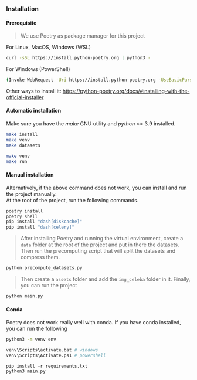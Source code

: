 ### Installation

#### Prerequisite

> We use Poetry as package manager for this project

For Linux, MacOS, Windows (WSL)

```bash
curl -sSL https://install.python-poetry.org | python3 -
```

For Windows (PowerShell)

```bash
(Invoke-WebRequest -Uri https://install.python-poetry.org -UseBasicParsing).Content | py -
```

Other ways to install it: https://python-poetry.org/docs/#installing-with-the-official-installer

#### Automatic installation

Make sure you have the _make_ GNU utility and _python_ >= 3.9 installed.

```bash
make install
make venv
make datasets
```

```bash
make venv
make run
```

#### Manual installation

Alternatively, if the above command does not work, you can install and run the project manually.  
At the root of the project, run the following commands.

```bash
poetry install
poetry shell
pip install "dash[diskcache]"
pip install "dash[celery]"
```

> After installing Poetry and running the virtual environment, create a `data` folder at the root of the project and put in there the datasets. Then run the precomputing script that will split the datasets and compress them.

```bash
python precompute_datasets.py
```

> Then create a `assets` folder and add the `img_celeba` folder in it.
> Finally, you can run the project

```bash
python main.py
```

#### Conda

Poetry does not work really well with conda. If you have conda installed, you can run the following

```bash
python3 -m venv env
```

```bash
venv\Scripts\activate.bat # windows
venv\Scripts\Activate.ps1 # powershell
```

```
pip install -r requirements.txt
python3 main.py
```
